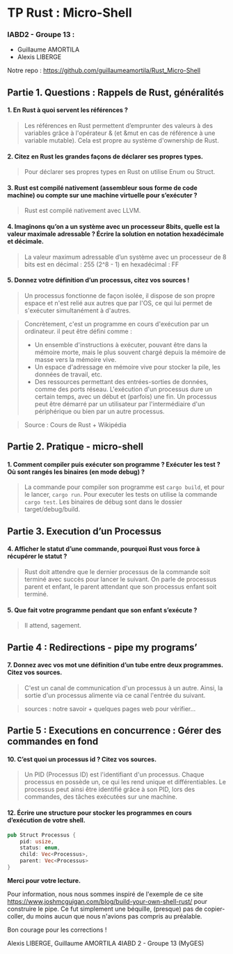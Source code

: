 # TP Rust : Micro-Shell

### IABD2 - Groupe 13 :

* Guillaume AMORTILA
* Alexis LIBERGE

Notre repo : https://github.com/guillaumeamortila/Rust_Micro-Shell

##  Partie 1. Questions : Rappels de Rust, généralités

#### 1. En Rust à quoi servent les références ?


> Les références en Rust permettent d’emprunter des valeurs à des variables grâce à l'opérateur & (et &mut en cas de référence à une variable mutable). Cela est propre au  système d'ownership de Rust.


#### 2. Citez en Rust les grandes façons de déclarer ses propres types.

> Pour déclarer ses propres types en Rust on utilise Enum ou Struct.


#### 3. Rust est compilé nativement (assembleur sous forme de code machine) ou compte sur une machine virtuelle pour s’exécuter ?

> Rust est compilé nativement avec LLVM.


#### 4. Imaginons qu’on a un système avec un processeur 8bits, quelle est la valeur maximale adressable ? Écrire la solution en notation hexadécimale et décimale.

> La valeur maximum adressable d’un système avec un processeur de 8 bits est
> en décimal : 255 (2^8 - 1)
> en hexadécimal : FF


#### 5. Donnez votre définition d’un processus, citez vos sources !

> Un processus fonctionne de façon isolée, il dispose de son propre espace et n'est relié aux autres que par l'OS, ce qui lui permet de s'exécuter simultanément à d'autres.

> Concrètement, c'est un programme en cours d'exécution par un ordinateur. il peut être défini comme :
> * Un ensemble d'instructions à exécuter, pouvant être dans la mémoire morte, mais le plus souvent chargé depuis la mémoire de masse vers la mémoire vive.
> * Un espace d'adressage en mémoire vive pour stocker la pile, les données de travail, etc. 
> * Des ressources permettant des entrées-sorties de données, comme des ports réseau.
> L'exécution d'un processus dure un certain temps, avec un début et (parfois) une fin. 
> Un processus peut être démarré par un utilisateur par l'intermédiaire d'un périphérique ou bien par un autre processus.


> Source : Cours de Rust + Wikipédia



## Partie 2. Pratique - micro-shell

#### 1. Comment compiler puis exécuter son programme ? Exécuter les test ? Où sont rangés les binaires (en mode debug) ?
> La commande pour compiler son programme est ```cargo build```, et pour le lancer, ```cargo run```.
> Pour executer les tests on utilise la commande ```cargo test```.
> Les binaires de débug sont dans le dossier target/debug/build.



## Partie 3. Execution d’un Processus

#### 4. Afficher le statut d’une commande, pourquoi Rust vous force à récupérer le statut ?
> Rust doit attendre que le dernier processus de la commande soit terminé avec succès pour lancer le suivant. On parle de processus parent et enfant, le parent attendant que son processus enfant soit terminé.

#### 5. Que fait votre programme pendant que son enfant s’exécute ?
> Il attend, sagement.



## Partie 4 : Redirections - pipe my programs’

#### 7. Donnez avec vos mot une définition d’un tube entre deux programmes. Citez vos sources.
> C'est un canal de communication d'un processus à un autre. Ainsi, la sortie d'un processus alimente via ce canal l'entrée du suivant.

> sources : notre savoir + quelques pages web pour vérifier...



## Partie 5 : Executions en concurrence : Gérer des commandes en fond

#### 10. C’est quoi un processus id ? Citez vos sources.
> Un PID (Processus ID) est l'identifiant d'un processus. Chaque processus en possède un, ce qui les rend unique et différentiables. Le processus peut ainsi être identifié grâce à son PID, lors des commandes, des tâches exécutées sur une machine.

#### 12. Écrire une structure pour stocker les programmes en cours d’exécution de votre shell.
```rust
pub Struct Processus {
	pid: usize,
	status: enum,
	child: Vec<Processus>,
	parent: Vec<Processus>
}
```




**Merci pour votre lecture.**


Pour information, nous nous sommes inspiré de l'exemple de ce site https://www.joshmcguigan.com/blog/build-your-own-shell-rust/ pour construire le pipe. Ce fut simplement une béquille, (presque) pas de copier-coller, du moins aucun que nous n'avions pas compris au préalable.


Bon courage pour les corrections !

Alexis LIBERGE, Guillaume AMORTILA
4IABD 2 - Groupe 13 (MyGES)
